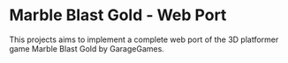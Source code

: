 # Marble Blast Gold - Web Port
This projects aims to implement a complete web port of the 3D platformer game Marble Blast Gold by GarageGames.